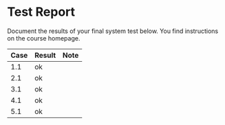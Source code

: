 # Test Report
Document the results of your final system test below. You find instructions on the course homepage.

|Case | Result | Note |
|------|--------|------|
| 1.1 | ok |  |
| 2.1 | ok |  |
| 3.1 | ok |  |
| 4.1 | ok |  |
| 5.1 | ok |  |
